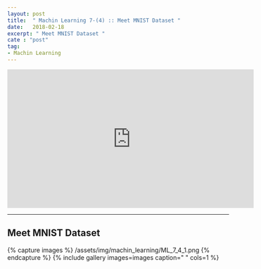 ```yaml
---
layout: post
title:  " Machin Learning 7-(4) :: Meet MNIST Dataset "
date:   2018-02-18
excerpt: " Meet MNIST Dataset "
cate : "post"
tag:
- Machin Learning
---
```


<iframe width="560" height="315" src="https://www.youtube.com/embed/ktd5yrki_KA" frameborder="0" allow="autoplay; encrypted-media" allowfullscreen></iframe>

---

## Meet MNIST Dataset


{% capture images %}
/assets/img/machin_learning/ML_7_4_1.png
{% endcapture %}
{% include gallery images=images caption=" " cols=1 %}
